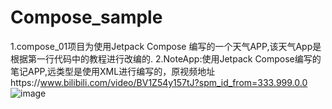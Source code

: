 # Compose_sample
1.compose_01项目为使用Jetpack Compose 编写的一个天气APP,该天气App是根据第一行代码中的教程进行改编的.
2.NoteApp:使用Jetpack Compose编写的笔记APP,远类型是使用XML进行编写的，原视频地址https://www.bilibili.com/video/BV1Z54y157tJ?spm_id_from=333.999.0.0
![image](https://github.com/zyt1678532032/Compose_sample/tree/main/images)

